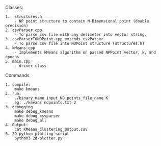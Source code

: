 
Classes:

	1.  structures.h
        - NP point structure to contain N-Dimensional point (double precision)
	2. csvParser.cpp
        - To parse csv file with any delimeter into vector string.
	3. csvParserTONDPoint.cpp extends csvParser
        - To parse csv file into NDPoint structure (structures.h)
	4. kMeans.cpp
        - Implements kMeans algorithm on passed NPPoint vector, k, and epochs
	5. main.cpp
        - driver class

Commands

    1. compile:
        make kmeans
    2. run:
        ./binary_name input_ND_points_file_name K
        eg: ./kmeans ndpoints.txt 2
    3. debugging
        make debug_kmeans
        make debug_csvparser
        make debug_all
    4. Output:
        cat KMeans_Clustering_Output.csv
    5. 2D python plotting script
        python3 2d-plotter.py
